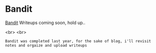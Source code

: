 # Bandit 

[Bandit](https://overthewire.org/wargames/bandit/) Writeups coming soon, hold up..









<br\>
<br\>


```
Bandit was completed last year, for the sake of blog, i'll revisit notes and orgaize and upload writeups
```
